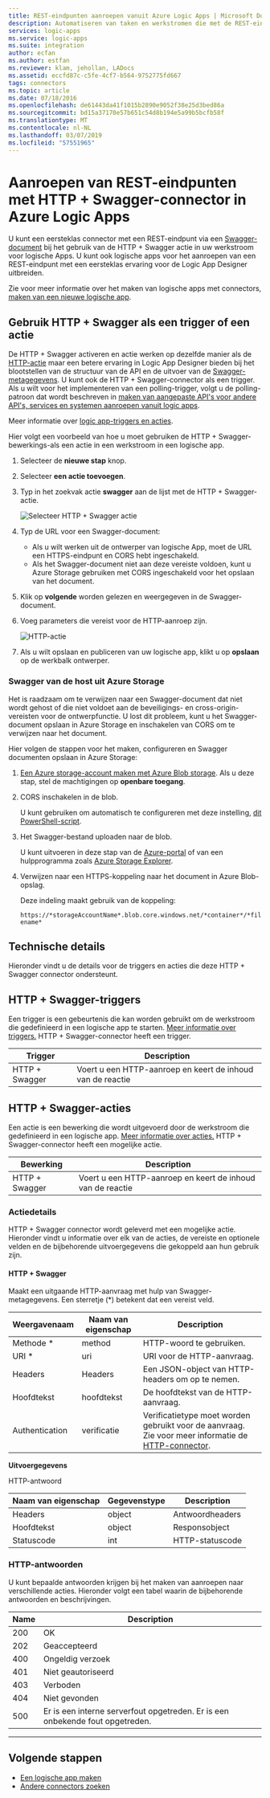 ```yaml
---
title: REST-eindpunten aanroepen vanuit Azure Logic Apps | Microsoft Docs
description: Automatiseren van taken en werkstromen die met de REST-eindpunten communiceren met behulp van HTTP + Swagger-connector in Azure Logic Apps
services: logic-apps
ms.service: logic-apps
ms.suite: integration
author: ecfan
ms.author: estfan
ms.reviewer: klam, jehollan, LADocs
ms.assetid: eccfd87c-c5fe-4cf7-b564-9752775fd667
tags: connectors
ms.topic: article
ms.date: 07/18/2016
ms.openlocfilehash: de61443da41f1015b2890e9052f38e25d3bed86a
ms.sourcegitcommit: bd15a37170e57b651c54d8b194e5a99b5bcfb58f
ms.translationtype: MT
ms.contentlocale: nl-NL
ms.lasthandoff: 03/07/2019
ms.locfileid: "57551965"
---
```

# <a name="call-rest-endpoints-with-http--swagger-connector-in-azure-logic-apps"></a>Aanroepen van REST-eindpunten met HTTP + Swagger-connector in Azure Logic Apps

U kunt een eersteklas connector met een REST-eindpunt via een [Swagger-document](https://swagger.io) bij het gebruik van de HTTP + Swagger actie in uw werkstroom voor logische Apps. U kunt ook logische apps voor het aanroepen van een REST-eindpunt met een eersteklas ervaring voor de Logic App Designer uitbreiden.

Zie voor meer informatie over het maken van logische apps met connectors, [maken van een nieuwe logische app](../logic-apps/quickstart-create-first-logic-app-workflow.md).

## <a name="use-http--swagger-as-a-trigger-or-an-action"></a>Gebruik HTTP + Swagger als een trigger of een actie

De HTTP + Swagger activeren en actie werken op dezelfde manier als de [HTTP-actie](connectors-native-http.md) maar een betere ervaring in Logic App Designer bieden bij het blootstellen van de structuur van de API en de uitvoer van de [Swagger-metagegevens](https://swagger.io). U kunt ook de HTTP + Swagger-connector als een trigger. Als u wilt voor het implementeren van een polling-trigger, volgt u de polling-patroon dat wordt beschreven in [maken van aangepaste API's voor andere API's, services en systemen aanroepen vanuit logic apps](../logic-apps/logic-apps-create-api-app.md#polling-triggers).

Meer informatie over [logic app-triggers en acties](connectors-overview.md).

Hier volgt een voorbeeld van hoe u moet gebruiken de HTTP + Swagger-bewerkings-als een actie in een werkstroom in een logische app.

1. Selecteer de **nieuwe stap** knop.
2. Selecteer **een actie toevoegen**.
3. Typ in het zoekvak actie **swagger** aan de lijst met de HTTP + Swagger-actie.
   
    ![Selecteer HTTP + Swagger actie](./media/connectors-native-http-swagger/using-action-1.png)
4. Typ de URL voor een Swagger-document:
   
   * Als u wilt werken uit de ontwerper van logische App, moet de URL een HTTPS-eindpunt en CORS hebt ingeschakeld.
   * Als het Swagger-document niet aan deze vereiste voldoen, kunt u Azure Storage gebruiken met CORS ingeschakeld voor het opslaan van het document.
5. Klik op **volgende** worden gelezen en weergegeven in de Swagger-document.
6. Voeg parameters die vereist voor de HTTP-aanroep zijn.
   
    ![HTTP-actie](./media/connectors-native-http-swagger/using-action-2.png)
7. Als u wilt opslaan en publiceren van uw logische app, klikt u op **opslaan** op de werkbalk ontwerper.

### <a name="host-swagger-from-azure-storage"></a>Swagger van de host uit Azure Storage
Het is raadzaam om te verwijzen naar een Swagger-document dat niet wordt gehost of die niet voldoet aan de beveiligings- en cross-origin-vereisten voor de ontwerpfunctie. U lost dit probleem, kunt u het Swagger-document opslaan in Azure Storage en inschakelen van CORS om te verwijzen naar het document.  

Hier volgen de stappen voor het maken, configureren en Swagger documenten opslaan in Azure Storage:

1. [Een Azure storage-account maken met Azure Blob storage](../storage/common/storage-create-storage-account.md). Als u deze stap, stel de machtigingen op **openbare toegang**.

2. CORS inschakelen in de blob. 

   U kunt gebruiken om automatisch te configureren met deze instelling, [dit PowerShell-script](https://github.com/logicappsio/EnableCORSAzureBlob/blob/master/EnableCORSAzureBlob.ps1).

3. Het Swagger-bestand uploaden naar de blob. 

   U kunt uitvoeren in deze stap van de [Azure-portal](https://portal.azure.com) of van een hulpprogramma zoals [Azure Storage Explorer](https://storageexplorer.com/).

4. Verwijzen naar een HTTPS-koppeling naar het document in Azure Blob-opslag. 

   Deze indeling maakt gebruik van de koppeling:

   `https://*storageAccountName*.blob.core.windows.net/*container*/*filename*`

## <a name="technical-details"></a>Technische details
Hieronder vindt u de details voor de triggers en acties die deze HTTP + Swagger connector ondersteunt.

## <a name="http--swagger-triggers"></a>HTTP + Swagger-triggers
Een trigger is een gebeurtenis die kan worden gebruikt om de werkstroom die gedefinieerd in een logische app te starten. [Meer informatie over triggers.](connectors-overview.md) HTTP + Swagger-connector heeft een trigger.

| Trigger | Description |
| --- | --- |
| HTTP + Swagger |Voert u een HTTP-aanroep en keert de inhoud van de reactie |

## <a name="http--swagger-actions"></a>HTTP + Swagger-acties
Een actie is een bewerking die wordt uitgevoerd door de werkstroom die gedefinieerd in een logische app. [Meer informatie over acties.](connectors-overview.md) HTTP + Swagger-connector heeft een mogelijke actie.

| Bewerking | Description |
| --- | --- |
| HTTP + Swagger |Voert u een HTTP-aanroep en keert de inhoud van de reactie |

### <a name="action-details"></a>Actiedetails
HTTP + Swagger connector wordt geleverd met een mogelijke actie. Hieronder vindt u informatie over elk van de acties, de vereiste en optionele velden en de bijbehorende uitvoergegevens die gekoppeld aan hun gebruik zijn.

#### <a name="http--swagger"></a>HTTP + Swagger
Maakt een uitgaande HTTP-aanvraag met hulp van Swagger-metagegevens.
Een sterretje (*) betekent dat een vereist veld.

| Weergavenaam | Naam van eigenschap | Description |
| --- | --- | --- |
| Methode * |method |HTTP-woord te gebruiken. |
| URI * |uri |URI voor de HTTP-aanvraag. |
| Headers |Headers |Een JSON-object van HTTP-headers om op te nemen. |
| Hoofdtekst |hoofdtekst |De hoofdtekst van de HTTP-aanvraag. |
| Authentication |verificatie |Verificatietype moet worden gebruikt voor de aanvraag. Zie voor meer informatie de [HTTP-connector](connectors-native-http.md#authentication). |

**Uitvoergegevens**

HTTP-antwoord

| Naam van eigenschap | Gegevenstype | Description |
| --- | --- | --- |
| Headers |object |Antwoordheaders |
| Hoofdtekst |object |Responsobject |
| Statuscode |int |HTTP-statuscode |

### <a name="http-responses"></a>HTTP-antwoorden
U kunt bepaalde antwoorden krijgen bij het maken van aanroepen naar verschillende acties. Hieronder volgt een tabel waarin de bijbehorende antwoorden en beschrijvingen.

| Name | Description |
| --- | --- |
| 200 |OK |
| 202 |Geaccepteerd |
| 400 |Ongeldig verzoek |
| 401 |Niet geautoriseerd |
| 403 |Verboden |
| 404 |Niet gevonden |
| 500 |Er is een interne serverfout opgetreden. Er is een onbekende fout opgetreden. |

- - -
## <a name="next-steps"></a>Volgende stappen

* [Een logische app maken](../logic-apps/quickstart-create-first-logic-app-workflow.md)
* [Andere connectors zoeken](apis-list.md)
